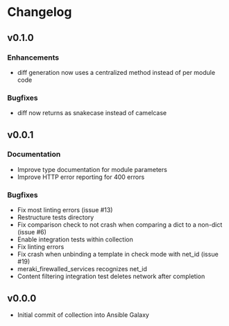 # Changelog

## v0.1.0

### Enhancements
* diff generation now uses a centralized method instead of per module code

### Bugfixes
* diff now returns as snakecase instead of camelcase


## v0.0.1

### Documentation
* Improve type documentation for module parameters
* Improve HTTP error reporting for 400 errors

### Bugfixes
* Fix most linting errors (issue #13)
* Restructure tests directory
* Fix comparison check to not crash when comparing a dict to a non-dict (issue #6)
* Enable integration tests within collection
* Fix linting errors
* Fix crash when unbinding a template in check mode with net_id (issue #19)
* meraki_firewalled_services recognizes net_id
* Content filtering integration test deletes network after completion

## v0.0.0
* Initial commit of collection into Ansible Galaxy
